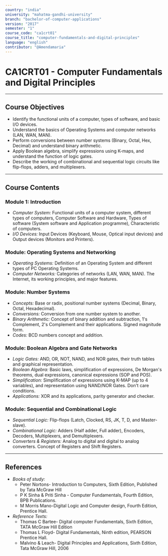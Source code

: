 ```yaml
---
country: "india"
university: "mahatma-gandhi-university"
branch: "bachelor-of-computer-applications"
version: "2017"
semester: "1"
course_code: "ca1crt01"
course_title: "computer-fundamentals-and-digital-principles"
language: "english"
contributor: "@Amendamaria"
---
```

# CA1CRT01 - Computer Fundamentals and Digital Principles

---
## Course Objectives

* Identify the functional units of a computer, types of software, and basic I/O devices.
* Understand the basics of Operating Systems and computer networks (LAN, WAN, MAN).
* Perform conversions between number systems (Binary, Octal, Hex, Decimal) and understand binary arithmetic.
* Apply Boolean algebra, simplify expressions using K-maps, and understand the function of logic gates.
* Describe the working of combinational and sequential logic circuits like flip-flops, adders, and multiplexers.

---
## Course Contents

### Module 1: Introduction
* *Computer System:* Functional units of a computer system, different types of computers, Computer Software and Hardware, Types of software (System software and Application programme), Characteristic of computers.
* *I/O Devices:* Input Devices (Keyboard, Mouse, Optical input devices) and Output devices (Monitors and Printers).

### Module: Operating Systems and Networking
* *Operating Systems:* Definition of an Operating System and different types of PC Operating Systems.
* *Computer Networks:* Categories of networks (LAN, WAN, MAN). The Internet, its working principles, and major features.

### Module: Number Systems
* *Concepts:* Base or radix, positional number systems (Decimal, Binary, Octal, Hexadecimal).
* *Conversions:* Conversion from one number system to another.
* *Binary Arithmetic:* Concept of binary addition and subtraction, 1's Complement, 2's Complement and their applications. Signed magnitude form.
* *Codes:* BCD numbers concept and addition.

### Module: Boolean Algebra and Gate Networks
* *Logic Gates:* AND, OR, NOT, NAND, and NOR gates, their truth tables and graphical representation.
* *Boolean Algebra:* Basic laws, simplification of expressions, De Morgan's theorems, dual expressions, canonical expressions (SOP and POS).
* *Simplification:* Simplification of expressions using K-MAP (up to 4 variables), and representation using NAND/NOR Gates. Don't care conditions.
* *Applications:* XOR and its applications, parity generator and checker.

### Module: Sequential and Combinational Logic
* *Sequential Logic:* Flip-flops (Latch, Clocked, RS, JK, T, D, and Master-slave).
* *Combinational Logic:* Adders (Half adder, Full adder), Encoders, Decoders, Multiplexers, and Demultiplexers.
* *Converters & Registers:* Analog to digital and digital to analog converters. Concept of Registers and Shift Registers.

---
## References
* *Books of study:*
    * Peter Nortons- Introduction to Computers, Sixth Edition, Published by Tata McGraw Hill
    * P K Sinha & Priti Sinha - Computer Fundamentals, Fourth Edition, BPB Publications.
    * M Morris Mano-Digital Logic and Computer design, Fourth Edition, Prentice Hall.
* *Reference Texts:*
    * Thomas C Bartee- Digital computer Fundamentals, Sixth Edition, TATA McGraw Hill Edition
    * Thomas L Floyd- Digital Fundamentals, Ninth edition, PEARSON Prentice Hall.
    * Malvino & Leach- Digital Principles and Applications, Sixth Edition, Tata McGraw Hill, 2006